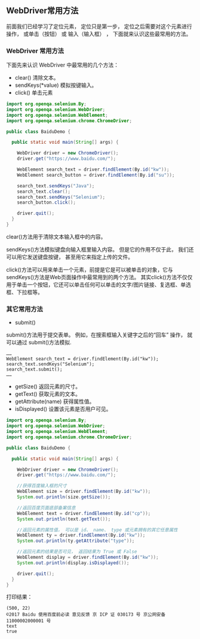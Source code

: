 ## WebDriver常用方法


前面我们已经学习了定位元素， 定位只是第一步， 定位之后需要对这个元素进行操作， 或单击（按钮） 或 输入（输入框） ， 下面就来认识这些最常用的方法。

### WebDriver 常用方法

下面先来认识 WebDriver 中最常用的几个方法：

- clear() 清除文本。
- sendKeys(*value) 模拟按键输入。
- click() 单击元素

```java
import org.openqa.selenium.By;
import org.openqa.selenium.WebDriver;
import org.openqa.selenium.WebElement;
import org.openqa.selenium.chrome.ChromeDriver;

public class BaiduDemo {

  public static void main(String[] args) {

    WebDriver driver = new ChromeDriver();
    driver.get("https://www.baidu.com/");

    WebElement search_text = driver.findElement(By.id("kw"));
    WebElement search_button = driver.findElement(By.id("su"));

    search_text.sendKeys("Java");
    search_text.clear();
    search_text.sendKeys("Selenium");
    search_button.click();

    driver.quit();
  }
}
```

clear()方法用于清除文本输入框中的内容。

sendKeys()方法模拟键盘向输入框里输入内容。 但是它的作用不仅于此， 我们还可以用它发送键盘按键， 甚至用它来指定上传的文件。

click()方法可以用来单击一个元素，前提是它是可以被单击的对象，它与 sendKeys()方法是Web页面操作中最常用到的两个方法。 其实click()方法不仅仅用于单击一个按钮，它还可以单击任何可以单击的文字/图片链接、复选框、单选框、下拉框等。



### 其它常用方法

- submit()

submit()方法用于提交表单。 例如，在搜索框输入关键字之后的“回车” 操作， 就可以通过 submit()方法模拟.

```
……
WebElement search_text = driver.findElement(By.id("kw"));
search_text.sendKeys("Selenium");
search_text.submit();
……
```

- getSize() 返回元素的尺寸。
- getText() 获取元素的文本。
- getAttribute(name) 获得属性值。
- isDisplayed() 设置该元素是否用户可见。

```java 
import org.openqa.selenium.By;
import org.openqa.selenium.WebDriver;
import org.openqa.selenium.WebElement;
import org.openqa.selenium.chrome.ChromeDriver;

public class BaiduDemo {

  public static void main(String[] args) {

    WebDriver driver = new ChromeDriver();
    driver.get("https://www.baidu.com/");

    //获得百度输入框的尺寸
    WebElement size = driver.findElement(By.id("kw"));
    System.out.println(size.getSize());

    //返回百度页面底部备案信息
    WebElement text = driver.findElement(By.id("cp"));
    System.out.println(text.getText());

    //返回元素的属性值， 可以是 id、 name、 type 或元素拥有的其它任意属性
    WebElement ty = driver.findElement(By.id("kw"));
    System.out.println(ty.getAttribute("type"));

    //返回元素的结果是否可见， 返回结果为 True 或 False
    WebElement display = driver.findElement(By.id("kw"));
    System.out.println(display.isDisplayed());

    driver.quit();
  }
}
```

打印结果：

```
(500, 22)
©2017 Baidu 使用百度前必读 意见反馈 京 ICP 证 030173 号 京公网安备 11000002000001 号
text
true
```